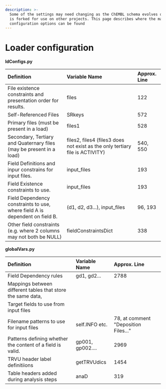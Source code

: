 ```yaml
---
description: >-
  Some of the settings may need changing as the ChEMBL schema evolves or as it
  is forked for use on other projects. This page describes where the main
  configuration options can be found
---
```


# Loader configuration

**ldConfigs.py**

| Definition | Variable Name | Approx. Line |
| :--- | :--- | :--- |
| File existence constraints and presentation order for results. | files | 122 |
| Self-Referenced Files | SRkeys | 572 |
| Primary files \(must be present in a load\) | files1 | 528 |
| Secondary, Tertiary and Quaternary files \(may be present in a load\) | files2, files4 \(files3 does not exist as the only tertiary file is ACTIVITY\) | 540, 550 |
| Field Definitions and inpur constrains for input files.  | input\_files | 193 |
| Field Existence constraints to use. | input\_files | 193 |
| Field Dependency constraints to use, where field A is dependent on field B. | \(d1, d2, d3...\), input\_files | 96, 193 |
| Other field constraints \(e.g. where 2 columns may not both be NULL\) | fieldConstraintsDict | 338 |

**globalVars.py**

| Definition | Variable Name | Approx. Line |
| :--- | :--- | :--- |
| Field Dependency rules | gd1, gd2... | 2788 |
| Mappings between different tables that store the same data, |  |  |
| Target fields to use from input files |  |  |
| Filename patterns to use for input files | self.INFO etc. | 78, at comment "Deposition Files..." |
| Patterns defining whether the content of a field is valid. | gp001, gp002.... | 2969 |
| TRVU header label definitiions | getTRVUdics | 1454 |
| Table headers added during analysis steps | anaD | 319 |

